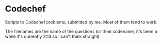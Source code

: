 # Codechef

Scripts to Codechef problems, submitted by me. Most of them tend to work.

The filenames are the name of the questions (or their codename, it's been a while it's currently 2:13 so I can't think straight)
